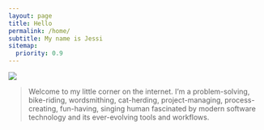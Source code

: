 ```yaml
---
layout: page
title: Hello
permalink: /home/
subtitle: My name is Jessi
sitemap:
  priority: 0.9
---
```


<img src="{{ '/assets/img/jessi_site.png' | prepend: site.baseurl }}" id="about-img">

> Welcome to my little corner on the internet. I’m a problem-solving, bike-riding, wordsmithing, cat-herding, project-managing, process-creating, fun-having, singing human fascinated by modern software technology and its ever-evolving tools and workflows.
